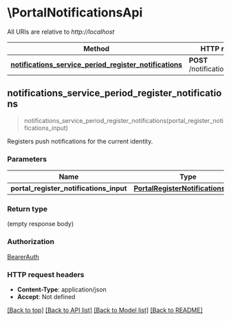 # \PortalNotificationsApi

All URIs are relative to *http://localhost*

Method | HTTP request | Description
------------- | ------------- | -------------
[**notifications_service_period_register_notifications**](PortalNotificationsApi.md#notifications_service_period_register_notifications) | **POST** /notifications/register | 



## notifications_service_period_register_notifications

> notifications_service_period_register_notifications(portal_register_notifications_input)


Registers push notifications for the current identity.

### Parameters


Name | Type | Description  | Required | Notes
------------- | ------------- | ------------- | ------------- | -------------
**portal_register_notifications_input** | [**PortalRegisterNotificationsInput**](PortalRegisterNotificationsInput.md) |  | [required] |

### Return type

 (empty response body)

### Authorization

[BearerAuth](../README.md#BearerAuth)

### HTTP request headers

- **Content-Type**: application/json
- **Accept**: Not defined

[[Back to top]](#) [[Back to API list]](../README.md#documentation-for-api-endpoints) [[Back to Model list]](../README.md#documentation-for-models) [[Back to README]](../README.md)

